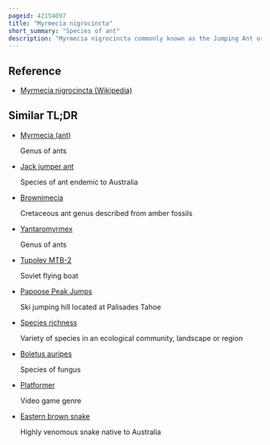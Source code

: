 ```yaml
---
pageid: 42154097
title: "Myrmecia nigrocincta"
short_summary: "Species of ant"
description: "Myrmecia nigrocincta commonly known as the Jumping Ant or Jumping Jack is an Ant of the Genus Myrmecia. The Species was first described in 1858 by Frederick Smith. Colonies of this Ant are abundant in eastern Australia. Ants of this Species are known for their Ability to jump up to 10 Cm and they also have a powerful venomous Sting. Rather than foraging on the ground, M. Nigrocincta Prefers to forage in Trees where it is known to pollinate certain Flowers."
---
```


## Reference

- [Myrmecia nigrocincta (Wikipedia)](https://en.wikipedia.org/?curid=42154097)

## Similar TL;DR

- [Myrmecia (ant)](/tldr/en/myrmecia-ant)

  Genus of ants

- [Jack jumper ant](/tldr/en/jack-jumper-ant)

  Species of ant endemic to Australia

- [Brownimecia](/tldr/en/brownimecia)

  Cretaceous ant genus described from amber fossils

- [Yantaromyrmex](/tldr/en/yantaromyrmex)

  Genus of ants

- [Tupolev MTB-2](/tldr/en/tupolev-mtb-2)

  Soviet flying boat

- [Papoose Peak Jumps](/tldr/en/papoose-peak-jumps)

  Ski jumping hill located at Palisades Tahoe

- [Species richness](/tldr/en/species-richness)

  Variety of species in an ecological community, landscape or region

- [Boletus auripes](/tldr/en/boletus-auripes)

  Species of fungus

- [Platformer](/tldr/en/platformer)

  Video game genre

- [Eastern brown snake](/tldr/en/eastern-brown-snake)

  Highly venomous snake native to Australia
